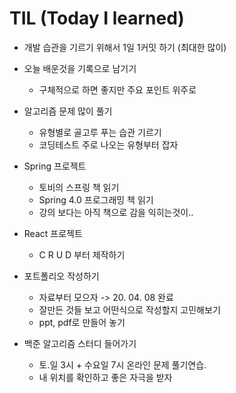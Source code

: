 # TIL (Today I learned)
- 개발 습관을 기르기 위해서 1일 1커밋 하기 (최대한 많이)

- 오늘 배운것을 기록으로 남기기 
  - 구체적으로 하면 좋지만 주요 포인트 위주로
  
- 알고리즘 문제 많이 풀기
  - 유형별로 골고루 푸는 습관 기르기
  - 코딩테스트 주로 나오는 유형부터 잡자
  
- Spring 프로젝트
  - 토비의 스프링 책 읽기
  - Spring 4.0 프로그래밍 책 읽기
  - 강의 보다는 아직 책으로 감을 익히는것이..

- React 프로젝트
  - C R U D 부터 제작하기

- 포트폴리오 작성하기
  - 자료부터 모으자 -> 20. 04. 08 완료
  - 잘만든 것들 보고 어떤식으로 작성할지 고민해보기
  - ppt, pdf로 만들어 놓기

- 백준 알고리즘 스터디 들어가기
  - 토.일 3시 + 수요일 7시 온라인 문제 풀기연습.
  - 내 위치를 확인하고 좋은 자극을 받자
